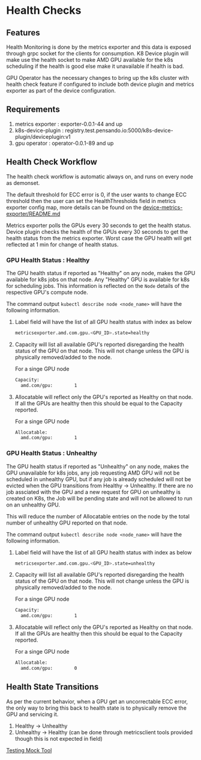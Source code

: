 # Health Checks

## Features

Health Monitoring is done by the metrics exporter and this data is exposed
through grpc socket for the clients for consumption. K8 Device plugin
will make use the health socket to make AMD GPU available for the k8s
scheduling if the health is good else make it unavailable if health is bad.

GPU Operator has the necessary changes to bring up the k8s
cluster with health check feature if configured to include both device plugin and metrics exporter as part of the device configuration.

## Requirements

1. metrics exporter : exporter-0.0.1-44 and up
2. k8s-device-plugin : registry.test.pensando.io:5000/k8s-device-plugin/deviceplugin:v1
3. gpu operator : operator-0.0.1-89 and up

## Health Check Workflow

The health check workflow is automatic always on, and runs on every node as
demonset.

The default threshold for ECC error is 0, if the user wants to change ECC threshold then the user can set the HealthThresholds field in metrics exporter config map, more details can be found on the [device-metrics-exporter/README.md](https://github.com/pensando/device-metrics-exporter/blob/main/README.md)

Metrics exporter polls the GPUs every 30 seconds to get the health status. Device plugin checks the health of the GPUs every 30 seconds to get the health status from the metrics exporter. Worst case the GPU health will get reflected at 1 min for change of health status.

### GPU Health Status : Healthy

The GPU health status if reported as "Healthy" on any node, makes the GPU available for
k8s jobs on that node. Any "Healthy" GPU is available for k8s for scheduling jobs.
This information is reflected on the `Node` details of the respective GPU's
compute node.

The command output `kubectl describe node <node_name>` will have the following
information.

1. Label field will have the list of all GPU health status with index as below

   ```bash
   metricsexporter.amd.com.gpu.<GPU_ID>.state=healthy
   ```

2. Capacity will list all available GPU's reported disregarding the health
   status of the GPU on that node. This will not change unless the GPU is
   physically removed/added to the node.

   For a singe GPU node

   ```bash
   Capacity:
     amd.com/gpu:        1
   ```

3. Allocatable will reflect only the GPU's reported as Healthy on that node.
   If all the GPUs are healthy then this should be equal to the Capacity
   reported.

   For a singe GPU node

   ``` bash
   Allocatable:
     amd.com/gpu:        1
   ```

### GPU Health Status : Unhealthy

The GPU health status if reported as "Unhealthy" on any node, makes the GPU
unavailable for k8s jobs, any job requesting AMD GPU will not be scheduled in
unhealthy GPU, but if any job is already scheduled will not be evicted when
the GPU transitions from Healthy -> Unhealthy. If there are no job assciated
with the GPU and a new request for GPU on unhealthy is created on K8s, the Job
will be pending state and will not be allowed to run on an unhealthy GPU.

This will reduce the number of Allocatable entries on the node by the total
number of unhealthy GPU reported on that node.

The command output `kubectl describe node <node_name>` will have the following
information.

1. Label field will have the list of all GPU health status with index as below

   ```bash
   metricsexporter.amd.com.gpu.<GPU_ID>.state=unhealthy
   ```

2. Capacity will list all available GPU's reported disregarding the health
   status of the GPU on that node. This will not change unless the GPU is
   physically removed/added to the node.

   For a singe GPU node

   ```bash
   Capacity:
     amd.com/gpu:        1
   ```

3. Allocatable will reflect only the GPU's reported as Healthy on that node.
   If all the GPUs are healthy then this should be equal to the Capacity
   reported.

   For a singe GPU node

   ```bash
   Allocatable:
     amd.com/gpu:        0
   ```

## Health State Transitions

As per the current behavior, when a GPU get an uncorrectable ECC error, the
only way to bring this back to health state is to physically remove the GPU
and servicing it.

1. Healthy -> Unhealthy
2. Unhealthy -> Healthy (can be done through metricsclient tools provided though this
   is not expected in field)

[Testing Mock Tool](https://github.com/pensando/device-metrics-exporter/blob/main/internal/README.md)
